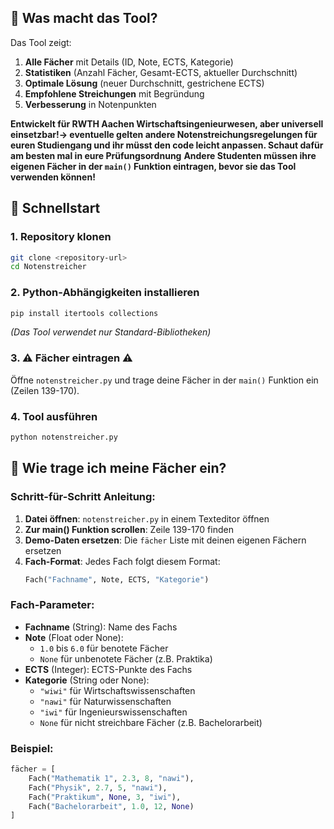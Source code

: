 ## 🎯 Was macht das Tool?

Das Tool zeigt:
1. **Alle Fächer** mit Details (ID, Note, ECTS, Kategorie)
2. **Statistiken** (Anzahl Fächer, Gesamt-ECTS, aktueller Durchschnitt)
3. **Optimale Lösung** (neuer Durchschnitt, gestrichene ECTS)
4. **Empfohlene Streichungen** mit Begründung
5. **Verbesserung** in Notenpunkten

**Entwickelt für RWTH Aachen Wirtschaftsingenieurwesen, aber universell einsetzbar!-> eventuelle gelten andere Notenstreichungsregelungen für euren Studiengang und ihr müsst den code leicht anpassen. Schaut dafür am besten mal in eure Prüfungsordnung**
**Andere Studenten müssen ihre eigenen Fächer in der `main()` Funktion eintragen, bevor sie das Tool verwenden können!**

## 🚀 Schnellstart

### 1. Repository klonen
```bash
git clone <repository-url>
cd Notenstreicher
```

### 2. Python-Abhängigkeiten installieren
```bash
pip install itertools collections
```
*(Das Tool verwendet nur Standard-Bibliotheken)*

### 3. ⚠️ **Fächer eintragen** ⚠️ 
Öffne `notenstreicher.py` und trage deine Fächer in der `main()` Funktion ein (Zeilen 139-170).

### 4. Tool ausführen
```bash
python notenstreicher.py
```

## 📝 Wie trage ich meine Fächer ein?

### Schritt-für-Schritt Anleitung:

1. **Datei öffnen**: `notenstreicher.py` in einem Texteditor öffnen
2. **Zur main() Funktion scrollen**: Zeile 139-170 finden
3. **Demo-Daten ersetzen**: Die `fächer` Liste mit deinen eigenen Fächern ersetzen
4. **Fach-Format**: Jedes Fach folgt diesem Format:
   ```python
   Fach("Fachname", Note, ECTS, "Kategorie")
   ```

### Fach-Parameter:
- **Fachname** (String): Name des Fachs
- **Note** (Float oder None): 
  - `1.0` bis `6.0` für benotete Fächer
  - `None` für unbenotete Fächer (z.B. Praktika)
- **ECTS** (Integer): ECTS-Punkte des Fachs
- **Kategorie** (String oder None):
  - `"wiwi"` für Wirtschaftswissenschaften
  - `"nawi"` für Naturwissenschaften  
  - `"iwi"` für Ingenieurswissenschaften
  - `None` für nicht streichbare Fächer (z.B. Bachelorarbeit)

### Beispiel:
```python
fächer = [
    Fach("Mathematik 1", 2.3, 8, "nawi"),
    Fach("Physik", 2.7, 5, "nawi"),
    Fach("Praktikum", None, 3, "iwi"),
    Fach("Bachelorarbeit", 1.0, 12, None)
]
```